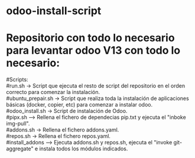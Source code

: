 # odoo-install-script  
# Repositorio con todo lo necesario para levantar odoo V13 con todo lo necesario:  
#Scripts:  
#run.sh -> Script que ejecuta el resto de script del repositorio en el orden correcto para comenzar la instalación.  
#ubuntu_prepair.sh -> Script que realiza toda la instalación de aplicaciones básicas (docker, copier, etc) para comenzar a instalar odoo.  
#odoo_install.sh -> Script de instalación de Odoo.  
#pipx.sh --> Rellena el fichero de dependecias pip.txt y ejecuta el "inboke img-pull".  
#addons.sh -> Rellena el fichero addons.yaml.  
#repos.sh -> Rellena el fichero repos.yaml.  
#install_addons --> Ejecuta addons.sh y repos.sh, ejecuta el "invoke git-aggregate" e instala todos los módulos indicados. 

